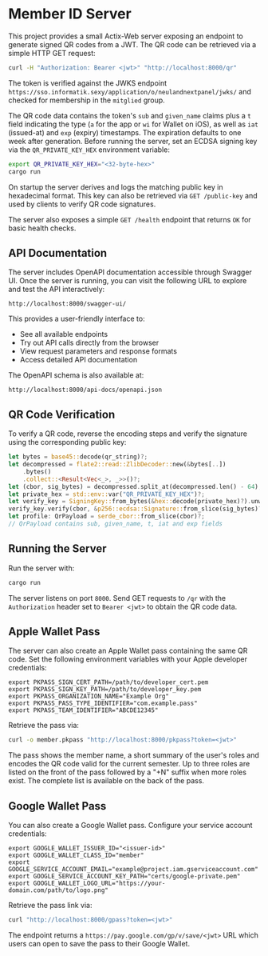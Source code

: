# Member ID Server

This project provides a small Actix-Web server exposing an endpoint to
generate signed QR codes from a JWT. The QR code can be retrieved via a simple
HTTP GET request:

```bash
curl -H "Authorization: Bearer <jwt>" "http://localhost:8000/qr"
```

The token is verified against the JWKS endpoint
`https://sso.informatik.sexy/application/o/neulandnextpanel/jwks/` and checked
for membership in the `mitglied` group.

The QR code data contains the token's `sub` and `given_name` claims plus a `t`
field indicating the type (`a` for the app or `wi` for Wallet on iOS),
as well as `iat` (issued-at) and `exp` (expiry) timestamps. The expiration
defaults to one week after generation. Before running the server, set an ECDSA
signing key via
the `QR_PRIVATE_KEY_HEX` environment variable:

```bash
export QR_PRIVATE_KEY_HEX="<32-byte-hex>"
cargo run
```

On startup the server derives and logs the matching public key in hexadecimal
format. This key can also be retrieved via `GET /public-key` and used by
clients to verify QR code signatures.

The server also exposes a simple `GET /health` endpoint that returns `OK` for
basic health checks.

## API Documentation

The server includes OpenAPI documentation accessible through Swagger UI. Once the server is running, you can visit the following URL to explore and test the API interactively:

```
http://localhost:8000/swagger-ui/
```

This provides a user-friendly interface to:
- See all available endpoints
- Try out API calls directly from the browser
- View request parameters and response formats
- Access detailed API documentation

The OpenAPI schema is also available at:

```
http://localhost:8000/api-docs/openapi.json
```

## QR Code Verification

To verify a QR code, reverse the encoding steps and verify the signature using
the corresponding public key:

```rust
let bytes = base45::decode(qr_string)?;
let decompressed = flate2::read::ZlibDecoder::new(&bytes[..])
    .bytes()
    .collect::<Result<Vec<_>, _>>()?;
let (cbor, sig_bytes) = decompressed.split_at(decompressed.len() - 64);
let private_hex = std::env::var("QR_PRIVATE_KEY_HEX")?;
let verify_key = SigningKey::from_bytes(&hex::decode(private_hex)?).unwrap().verifying_key();
verify_key.verify(cbor, &p256::ecdsa::Signature::from_slice(sig_bytes)?)?;
let profile: QrPayload = serde_cbor::from_slice(cbor)?;
// QrPayload contains sub, given_name, t, iat and exp fields
```

## Running the Server

Run the server with:

```bash
cargo run
```

The server listens on port `8000`. Send GET requests to `/qr` with the
`Authorization` header set to `Bearer <jwt>` to obtain the QR code data.

## Apple Wallet Pass

The server can also create an Apple Wallet pass containing the same QR code. Set
the following environment variables with your Apple developer credentials:

```
export PKPASS_SIGN_CERT_PATH=/path/to/developer_cert.pem
export PKPASS_SIGN_KEY_PATH=/path/to/developer_key.pem
export PKPASS_ORGANIZATION_NAME="Example Org"
export PKPASS_PASS_TYPE_IDENTIFIER="com.example.pass"
export PKPASS_TEAM_IDENTIFIER="ABCDE12345"
```

Retrieve the pass via:

```bash
curl -o member.pkpass "http://localhost:8000/pkpass?token=<jwt>"
```

The pass shows the member name, a short summary of the user's roles and encodes
the QR code valid for the current semester. Up to three roles are listed on the
front of the pass followed by a "+N" suffix when more roles exist. The complete
list is available on the back of the pass.

## Google Wallet Pass

You can also create a Google Wallet pass. Configure your service account credentials:

```
export GOOGLE_WALLET_ISSUER_ID="<issuer-id>"
export GOOGLE_WALLET_CLASS_ID="member"
export GOOGLE_SERVICE_ACCOUNT_EMAIL="example@project.iam.gserviceaccount.com"
export GOOGLE_SERVICE_ACCOUNT_KEY_PATH="certs/google-private.pem"
export GOOGLE_WALLET_LOGO_URL="https://your-domain.com/path/to/logo.png"
```

Retrieve the pass link via:

```bash
curl "http://localhost:8000/gpass?token=<jwt>"
```

The endpoint returns a `https://pay.google.com/gp/v/save/<jwt>` URL which users can open to save the pass to their Google Wallet.
